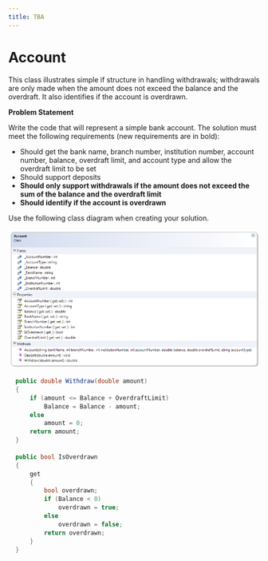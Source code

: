 ```yaml
---
title: TBA
---
```

# Account

This class illustrates simple if structure in handling withdrawals; withdrawals are only made when the amount does not exceed the balance and the overdraft. It also identifies if the account is overdrawn. 

**Problem Statement**

Write the code that will represent a simple bank account. The solution must meet the following requirements (new requirements are in bold):

* Should get the bank name, branch number, institution number, account number, balance, overdraft limit, and account type and allow the overdraft limit to be set
* Should support deposits
* **Should only support withdrawals if the amount does not exceed the sum of the balance and the overdraft limit**
* **Should identify if the account is overdrawn**

Use the following class diagram when creating your solution.

![Account Class Diagram](F-Account.png)
 
```csharp
  public double Withdraw(double amount)
  {
      if (amount <= Balance + OverdraftLimit)
          Balance = Balance - amount;
      else
          amount = 0;
      return amount;
  }

  public bool IsOverdrawn
  {
      get
      {
          bool overdrawn;
          if (Balance < 0)
              overdrawn = true;
          else
              overdrawn = false;
          return overdrawn;
      }
  }
```
